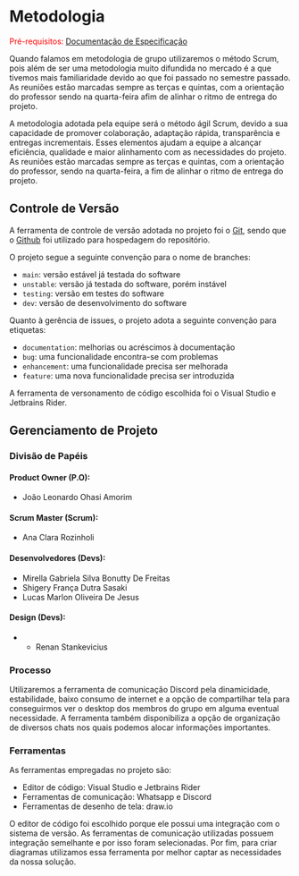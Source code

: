 
# Metodologia

<span style="color:red">Pré-requisitos: <a href="2-Especificação do Projeto.md"> Documentação de Especificação</a></span>

Quando falamos em metodologia de grupo utilizaremos o método Scrum, pois além de ser uma metodologia muito difundida no mercado é a que tivemos mais familiaridade devido ao que foi passado no semestre passado. As reuniões estão marcadas sempre as terças e quintas, com a orientação do professor sendo na quarta-feira afim de alinhar o ritmo de entrega do projeto.

A metodologia adotada pela equipe será o método ágil Scrum, devido a sua capacidade de promover colaboração, adaptação rápida, transparência e entregas incrementais. Esses elementos ajudam a equipe a alcançar eficiência, qualidade e maior alinhamento com as necessidades do projeto. As reuniões estão marcadas sempre as terças e quintas, com a orientação do professor, sendo na quarta-feira, a fim de alinhar o ritmo de entrega do projeto.


## Controle de Versão

A ferramenta de controle de versão adotada no projeto foi o
[Git](https://git-scm.com/), sendo que o [Github](https://github.com)
foi utilizado para hospedagem do repositório.

O projeto segue a seguinte convenção para o nome de branches:

- `main`: versão estável já testada do software
- `unstable`: versão já testada do software, porém instável
- `testing`: versão em testes do software
- `dev`: versão de desenvolvimento do software

Quanto à gerência de issues, o projeto adota a seguinte convenção para
etiquetas:

- `documentation`: melhorias ou acréscimos à documentação
- `bug`: uma funcionalidade encontra-se com problemas
- `enhancement`: uma funcionalidade precisa ser melhorada
- `feature`: uma nova funcionalidade precisa ser introduzida

A ferramenta de versonamento de código escolhida foi o Visual Studio e Jetbrains Rider. 

## Gerenciamento de Projeto

### Divisão de Papéis

#### Product Owner (P.O): 
- João Leonardo Ohasi Amorim

#### Scrum Master (Scrum): 
- Ana Clara Rozinholi

#### Desenvolvedores (Devs):

- Mirella Gabriela Silva Bonutty De Freitas
- Shigery França Dutra Sasaki
- Lucas Marlon Oliveira De Jesus

#### Design (Devs):
- - Renan Stankevicius


### Processo

Utilizaremos a ferramenta de comunicação Discord pela dinamicidade, estabilidade, baixo consumo de internet e a opção de compartilhar tela para conseguirmos ver o desktop dos membros do grupo em alguma eventual necessidade. A ferramenta também disponibiliza a opção de organização de diversos chats nos quais podemos alocar informações importantes.

### Ferramentas

As ferramentas empregadas no projeto são:

- Editor de código: Visual Studio e Jetbrains Rider
- Ferramentas de comunicação: Whatsapp e Discord
- Ferramentas de desenho de tela: draw.io

O editor de código foi escolhido porque ele possui uma integração com o
sistema de versão. As ferramentas de comunicação utilizadas possuem
integração semelhante e por isso foram selecionadas. Por fim, para criar
diagramas utilizamos essa ferramenta por melhor captar as
necessidades da nossa solução.

